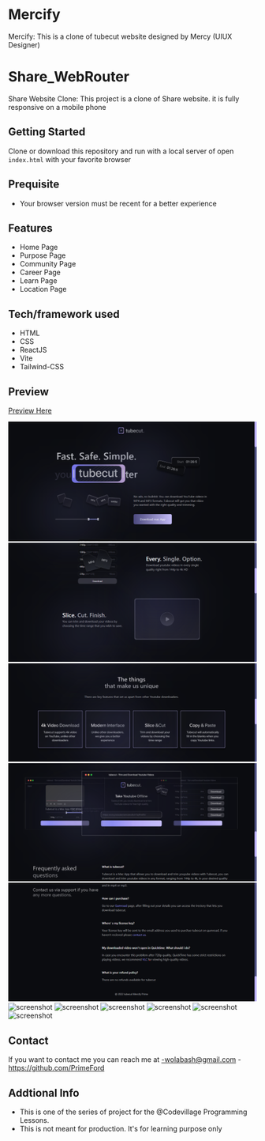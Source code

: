 # Mercify
Mercify: This is a clone of tubecut website designed by Mercy (UIUX Designer)
# Share_WebRouter

Share Website Clone: This project is a clone of Share website. it is fully responsive on a mobile phone

## Getting Started

Clone or download this repository and run with a local server of open `index.html` with your favorite browser

## Prequisite

- Your browser version must be recent for a better experience

## Features

- Home Page
- Purpose Page
- Community Page
- Career Page
- Learn Page
- Location Page

## Tech/framework used

- HTML
- CSS
- ReactJS
- Vite
- Tailwind-CSS

## Preview

[Preview Here](https://hilarious-daffodil-d9f7b0.netlify.app)

![screenshot](./public/image/snip.png)
![screenshot](./public/image/snip2.png)
![screenshot](./public/image/snip3.png)
![screenshot](./public/image/snip4.png)
![screenshot](./public/image/snip5.png)
![screenshot](./public/image/snip6.png)
![screenshot](./public/image/snip7.png)
![screenshot](./public/image/snip8.png)
![screenshot](./public/image/snip9.png)
![screenshot](./public/image/snip10.png)
![screenshot](./public/image/snip11.png)

## Contact

If you want to contact me you can reach me at
-wolabash@gmail.com -https://github.com/PrimeFord

## Addtional Info

- This is one of the series of project for the @Codevillage Programming Lessons.
- This is not meant for production. It's for learning purpose only
